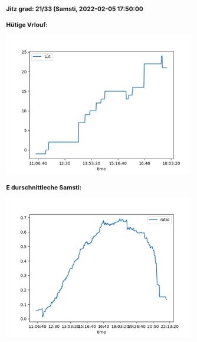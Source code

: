 ### Jitz grad: 21/33 (Samsti, 2022-02-05 17:50:00

### Hütige Vrlouf:
![Graph](Today.png)

### E durschnittleche Samsti:
![Graph](Samsti.png)